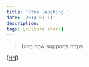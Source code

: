 ```yaml
---
title: 'Stop laughing.'
date: '2014-01-11'
description:
tags: [culture shock]
---
```


> Bing now supports https

([HN](https://news.ycombinator.com/item?id=7043536))
